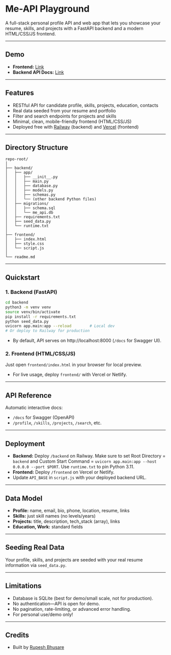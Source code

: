# Me-API Playground

A full-stack personal profile API and web app that lets you showcase your resume, skills, and projects with a FastAPI backend and a modern HTML/CSS/JS frontend.

***

## Demo

- **Frontend:** [Link](https://me-api-playground-flame.vercel.app/)
- **Backend API Docs:** [Link](https://me-api-playground-production-0cb4.up.railway.app/docs)


***

## Features

- RESTful API for candidate profile, skills, projects, education, contacts
- Real data seeded from your resume and portfolio
- Filter and search endpoints for projects and skills
- Minimal, clean, mobile-friendly frontend (HTML/CSS/JS)
- Deployed free with [Railway](https://railway.app) (backend) and [Vercel](https://vercel.com) (frontend)

***

## Directory Structure
```
repo-root/
│
├── backend/
│   ├── app/
│   │   ├── __init__.py
│   │   ├── main.py
│   │   ├── database.py
│   │   ├── models.py
│   │   ├── schemas.py
│   │   └── (other backend Python files)
│   ├── migrations/
│   │   ├── schema.sql
│   │   └── me_api.db
│   ├── requirements.txt
│   ├── seed_data.py
│   └── runtime.txt
│
├── frontend/
│   ├── index.html
│   ├── style.css
│   └── script.js
│
└── readme.md
```
***

## Quickstart

### 1. Backend (FastAPI)

```bash
cd backend
python3 -m venv venv
source venv/bin/activate
pip install -r requirements.txt
python seed_data.py
uvicorn app.main:app --reload        # Local dev
# Or deploy to Railway for production
```
- By default, API serves on http://localhost:8000 (`/docs` for Swagger UI).

### 2. Frontend (HTML/CSS/JS)

Just open `frontend/index.html` in your browser for local preview.
- For live usage, deploy `frontend/` with Vercel or Netlify.

***

## API Reference

Automatic interactive docs:
- `/docs` for Swagger (OpenAPI)
- `/profile`, `/skills`, `/projects`, `/search`, etc.

***

## Deployment

- **Backend:** Deploy `/backend` on Railway. Make sure to set Root Directory = `backend` and Custom Start Command = `uvicorn app.main:app --host 0.0.0.0 --port $PORT`. Use `runtime.txt` to pin Python 3.11.
- **Frontend:** Deploy `/frontend` on Vercel or Netlify.
- Update `API_BASE` in `script.js` with your deployed backend URL.

***

## Data Model

- **Profile:** name, email, bio, phone, location, resume, links
- **Skills:** just skill names (no levels/years)
- **Projects:** title, description, tech_stack (array), links
- **Education, Work:** standard fields

***

## Seeding Real Data

Your profile, skills, and projects are seeded with your real resume information via `seed_data.py`.

***

## Limitations

- Database is SQLite (best for demo/small scale, not for production).
- No authentication—API is open for demo.
- No pagination, rate-limiting, or advanced error handling.
- For personal use/demo only!

***

## Credits

- Built by [Rupesh Bhusare](https://rupeshbhusare77.github.io/portfolio/)



